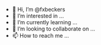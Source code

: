 - 👋 Hi, I’m @fxbeckers
- 👀 I’m interested in ...
- 🌱 I’m currently learning ...
- 💞️ I’m looking to collaborate on ...
- 📫 How to reach me ...

<!---
fxbeckers/fxbeckers is a ✨ special ✨ repository because its `README.md` (this file) appears on your GitHub profile.
You can click the Preview link to take a look at your changes.
--->
